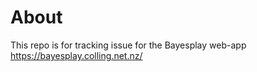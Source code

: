 # About

This repo is for tracking issue for the Bayesplay web-app https://bayesplay.colling.net.nz/
